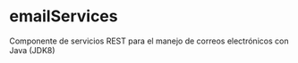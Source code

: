 # emailServices
Componente de servicios REST para el manejo de correos electrónicos con Java (JDK8)
